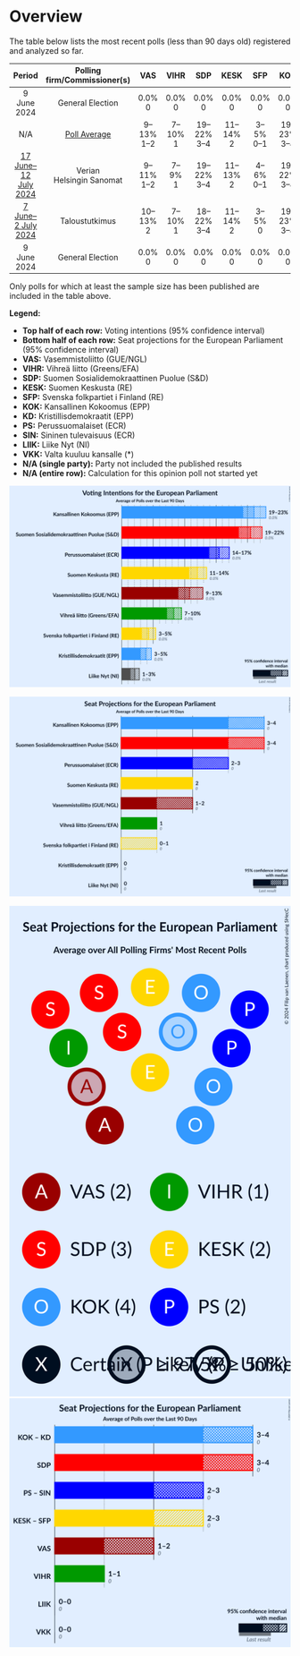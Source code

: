 # Overview

The table below lists the most recent polls (less than 90 days old) registered and analyzed so far.

| Period     | Polling firm/Commissioner(s) | VAS | VIHR | SDP | KESK | SFP | KOK | KD | PS | SIN | LIIK | VKK |
|:----------:|:----------------------------:|:--:|:--:|:--:|:--:|:--:|:--:|:--:|:--:|:--:|:--:|:--:|
| 9 June 2024 | General Election | 0.0% <br> 0 | 0.0% <br> 0 | 0.0% <br> 0 | 0.0% <br> 0 | 0.0% <br> 0 | 0.0% <br> 0 | 0.0% <br> 0 | 0.0% <br> 0 | 0.0% <br> 0 | 0.0% <br> 0 | 0.0% <br> 0 |
| N/A | [Poll Average](average.html) | 9–13% <br> 1–2 | 7–10% <br> 1 | 19–22% <br> 3–4 | 11–14% <br> 2 | 3–5% <br> 0–1 | 19–23% <br> 3–4 | 3–5% <br> 0 | 14–17% <br> 2–3 | N/A <br> N/A | 1–3% <br> 0 | N/A <br> N/A |
| [17 June–12 July 2024](2024-07-12-Verian.html) | Verian <br> Helsingin Sanomat | 9–11% <br> 1–2 | 7–9% <br> 1 | 19–22% <br> 3–4 | 11–13% <br> 2 | 4–6% <br> 0–1 | 19–22% <br> 3–4 | 3–5% <br> 0 | 14–17% <br> 2–3 | N/A <br> N/A | 2–3% <br> 0 | N/A <br> N/A |
| [7 June–2 July 2024](2024-07-02-Taloustutkimus.html) | Taloustutkimus | 10–13% <br> 2 | 7–10% <br> 1 | 18–22% <br> 3–4 | 11–14% <br> 2 | 3–5% <br> 0 | 19–23% <br> 3–4 | 3–5% <br> 0 | 14–17% <br> 2–3 | N/A <br> N/A | 1–3% <br> 0 | N/A <br> N/A |
| 9 June 2024 | General Election | 0.0% <br> 0 | 0.0% <br> 0 | 0.0% <br> 0 | 0.0% <br> 0 | 0.0% <br> 0 | 0.0% <br> 0 | 0.0% <br> 0 | 0.0% <br> 0 | 0.0% <br> 0 | 0.0% <br> 0 | 0.0% <br> 0 |

Only polls for which at least the sample size has been published are included in the table above.

**Legend:**
+ **Top half of each row:** Voting intentions (95% confidence interval)
+ **Bottom half of each row:** Seat projections for the European Parliament (95% confidence interval)
+ **VAS:** Vasemmistoliitto (GUE/NGL)
+ **VIHR:** Vihreä liitto (Greens/EFA)
+ **SDP:** Suomen Sosialidemokraattinen Puolue (S&D)
+ **KESK:** Suomen Keskusta (RE)
+ **SFP:** Svenska folkpartiet i Finland (RE)
+ **KOK:** Kansallinen Kokoomus (EPP)
+ **KD:** Kristillisdemokraatit (EPP)
+ **PS:** Perussuomalaiset (ECR)
+ **SIN:** Sininen tulevaisuus (ECR)
+ **LIIK:** Liike Nyt (NI)
+ **VKK:** Valta kuuluu kansalle (*)
+ **N/A (single party):** Party not included the published results
+ **N/A (entire row):** Calculation for this opinion poll not started yet


![Graph with voting intentions not yet produced](average.png "Voting Intentions")

![Graph with seats not yet produced](average-seats.png "Seats")

![Graph with seating plan not yet produced](average-seating-plan.png "Seating Plan")
![Graph with coalitions seats not yet produced](average-coalitions-seats.png "Coalitions Seats")
